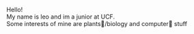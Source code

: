 Hello! <br>
My name is leo and im a junior at UCF. <br>
Some interests of mine are plants🌱/biology and computer👾 stuff <br>

